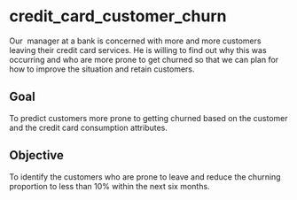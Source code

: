 # credit_card_customer_churn
Our  manager at a bank is concerned with more and more customers leaving their credit card services. He is willing to find out why this was occurring and who are more prone to get churned so that we can plan for how to improve the situation and retain customers.
## Goal
To predict customers more prone to getting churned based on the customer and the credit card consumption attributes.
## Objective
To identify the customers who are prone to leave and reduce the churning proportion to less than 10% within the next six months.
